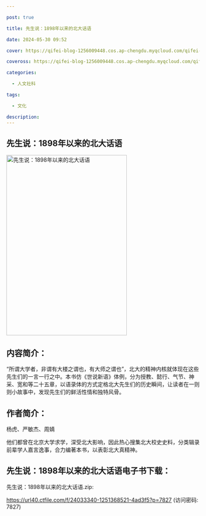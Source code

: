 ```yaml
---

post: true

title: 先生说：1898年以来的北大话语

date: 2024-05-30 09:52

cover: https://qifei-blog-1256009448.cos.ap-chengdu.myqcloud.com/qifei-blog/64c319051ddac507cc85f41b.jpg

coveross: https://qifei-blog-1256009448.cos.ap-chengdu.myqcloud.com/qifei-blog/64c319051ddac507cc85f41b.jpg

categories:

  - 人文社科

tags:

  - 文化

description:
---
```


## 先生说：1898年以来的北大话语

<img alt="先生说：1898年以来的北大话语" class="aligncenter loaded" data-was-processed="true" decoding="async" fetchpriority="high" height="471" src="https://qifei-blog-1256009448.cos.ap-chengdu.myqcloud.com/qifei-blog/64c319051ddac507cc85f41b.jpg" style="cursor: zoom-in;" width="314"/>

## 内容简介：

“所谓大学者，非谓有大楼之谓也，有大师之谓也”，北大的精神内核就体现在这些先生们的一言一行之中。本书仿《世说新语》体例，分为授教、懿行、气节、神采、宽和等二十五章，以语录体的方式定格北大先生们的历史瞬间，让读者在一则则小故事中，发现先生们的鲜活性情和独特风骨。

## 作者简介：

杨虎、严敏杰、周婧

他们都曾在北京大学求学，深受北大影响，因此热心搜集北大校史史料，分类辑录前辈学人嘉言逸事，合力编著本书，以表彰北大真精神。

## 先生说：1898年以来的北大话语电子书下载：

先生说：1898年以来的北大话语.zip: 

https://url40.ctfile.com/f/24033340-1251368521-4ad3f5?p=7827 (访问密码: 7827)
